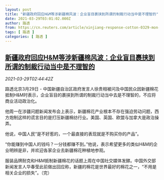 ```yaml
---
layout: post
title: "新疆政府回应H&M等涉新疆棉风波：企业盲目裹挟到所谓的制裁行动当中是不理智的"
date: 2021-03-29T03:01:02.000Z
author: 路透
from: https://cn.reuters.com/article/xinjiang-response-cotton-0329-mon-idCNKBS2BL07B
tags: [ 路透 ]
categories: [ 路透 ]
---
```

<!--1616986862000-->
[新疆政府回应H&M等涉新疆棉风波：企业盲目裹挟到所谓的制裁行动当中是不理智的](https://cn.reuters.com/article/xinjiang-response-cotton-0329-mon-idCNKBS2BL07B)
------

<div>
<div><i>2021-03-29T02:44:42Z</i></div><p>路透北京3月29日 - 中国新疆自治区政府发言人徐贵相被问及中国民众因新疆棉花抵制H&amp;M时表示，企业盲目的裹挟到所谓的制裁行动当中去是不理智的，不应将商业活动政治化。</p><p>他周一在涉疆问题新闻发布会上表示，新疆棉花产业根本不存在强迫劳动问题，西方炮制这样的谎言目的是打压新疆棉纺行业。美国、英国、欧盟与加拿大是政治操弄。</p><p>他说，中国人民“是不好惹的，一个最直接的表现就是不购买你的产品”。</p><p>“你能赚到中国人的钱吗？一分钱都赚不到。”他说，表示希望更多的类似H&amp;M的企业明辨是非，并欢迎各家企业去新疆棉花种植地参观。</p><p>服装品牌耐克和H&amp;M抵制新疆棉花的话题上周在中国社交媒体发酵。中国外交部新闻发言人华春莹此前做出回应称，新疆的棉花是世界最好的棉花之一，“不用是相关企业的损失”。（完）</p>
</div>
